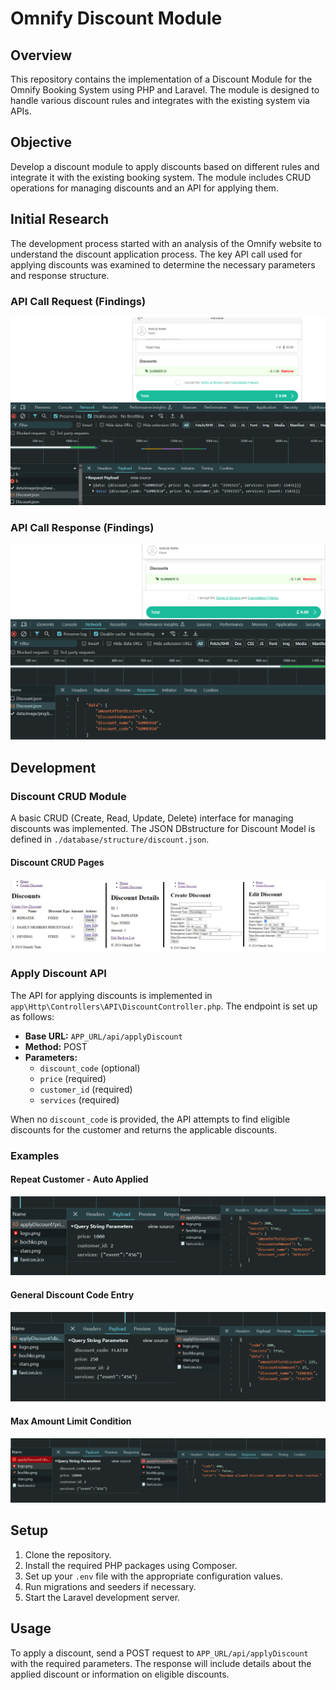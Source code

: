# Omnify Discount Module

## Overview

This repository contains the implementation of a Discount Module for the Omnify Booking System using PHP and Laravel. The module is designed to handle various discount rules and integrates with the existing system via APIs.

## Objective

Develop a discount module to apply discounts based on different rules and integrate it with the existing booking system. The module includes CRUD operations for managing discounts and an API for applying them.

## Initial Research

The development process started with an analysis of the Omnify website to understand the discount application process. The key API call used for applying discounts was examined to determine the necessary parameters and response structure.

### API Call Request (Findings)
![API Call Request](./public/assets/readme/apiCallRequestFound.PNG)

### API Call Response (Findings)
![API Call Response](./public/assets/readme/apiCallResponseFound.PNG)

## Development

### Discount CRUD Module

A basic CRUD (Create, Read, Update, Delete) interface for managing discounts was implemented. The JSON DBstructure for Discount Model is defined in `./database/structure/discount.json`.

#### Discount CRUD Pages
![Discount CRUD Pages](./public/assets/readme/crud.jpg)

### Apply Discount API

The API for applying discounts is implemented in `app\Http\Controllers\API\DiscountController.php`. The endpoint is set up as follows:

- **Base URL:** `APP_URL/api/applyDiscount`
- **Method:** POST
- **Parameters:**
  - `discount_code` (optional)
  - `price` (required)
  - `customer_id` (required)
  - `services` (required)

When no `discount_code` is provided, the API attempts to find eligible discounts for the customer and returns the applicable discounts.

### Examples

#### Repeat Customer - Auto Applied
![Repeat Customer - Auto Applied](./public/assets/readme/repeatCustomerAutoApply.png)

#### General Discount Code Entry
![General Discount Code Entry](./public/assets/readme/generalEntry.png)

#### Max Amount Limit Condition
![Max Amount Limit](./public/assets/readme/maxAmountCodn.png)

## Setup

1. Clone the repository.
2. Install the required PHP packages using Composer.
3. Set up your `.env` file with the appropriate configuration values.
4. Run migrations and seeders if necessary.
5. Start the Laravel development server.

## Usage

To apply a discount, send a POST request to `APP_URL/api/applyDiscount` with the required parameters. The response will include details about the applied discount or information on eligible discounts.
